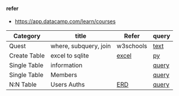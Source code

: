 #### refer 
+ https://app.datacamp.com/learn/courses


| Category | title | Refer | query |
| ----- | --- | ------ | ------ |
| Quest | where, subquery, join | w3schools | [text](./queries/quests) |
| Create Table | excel to sqlite | [excel](./queries/codes/datasets_template.xlsx) | [py](./queries/codes/excel_sheet_to_sqlite.py) |
| Single Table | information |  | [query](./queries/information.sql) |
| Single Table | Members |  | [query](./queries/members.sql) |
| N:N Table | Users Auths | [ERD](https://github.com/yojulab/learn_ERDs/blob/main/projects/excel_erds/Users_Auths.vuerd) | [query](./queries/Users_Auths_query.sql) |